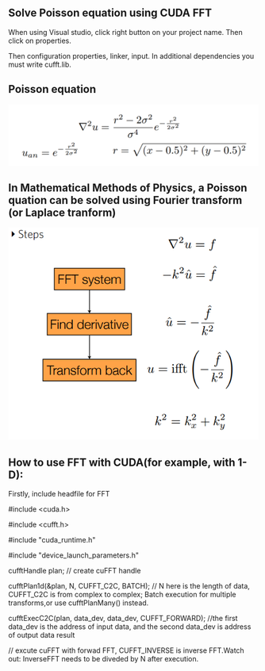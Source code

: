 ## Solve Poisson equation using CUDA FFT

When using Visual studio, click right button on your project name. Then click on properties. 

Then configuration properties, linker, input. In additional dependencies you must write cufft.lib.

## Poisson equation
 ![image](https://github.com/wangjinlong9788/Solve-Poisson-equation-using-CUDA-FFT/blob/master/Possion.PNG)

## In Mathematical Methods of Physics, a Poisson quation can be solved using Fourier transform (or Laplace tranform)
![image](https://github.com/wangjinlong9788/Solve-Poisson-equation-using-CUDA-FFT/blob/master/step.PNG)

## How to use FFT with CUDA(for example, with 1-D):

Firstly, include headfile for FFT

#include <cuda.h>

#include <cufft.h>

#include "cuda_runtime.h"

#include "device_launch_parameters.h" 

cufftHandle plan; // create cuFFT handle

cufftPlan1d(&plan, N, CUFFT_C2C, BATCH);
// N here is the length of data, CUFFT_C2C is from complex to complex; Batch execution for multiple transforms,or use cufftPlanMany() instead.

cufftExecC2C(plan, data_dev, data_dev, CUFFT_FORWARD); //the first data_dev is the address of input data, and the second  data_dev is address of output data result

// excute cuFFT with forwad FFT, CUFFT_INVERSE is inverse FFT.Watch out: InverseFFT needs to be diveded by N after execution.
